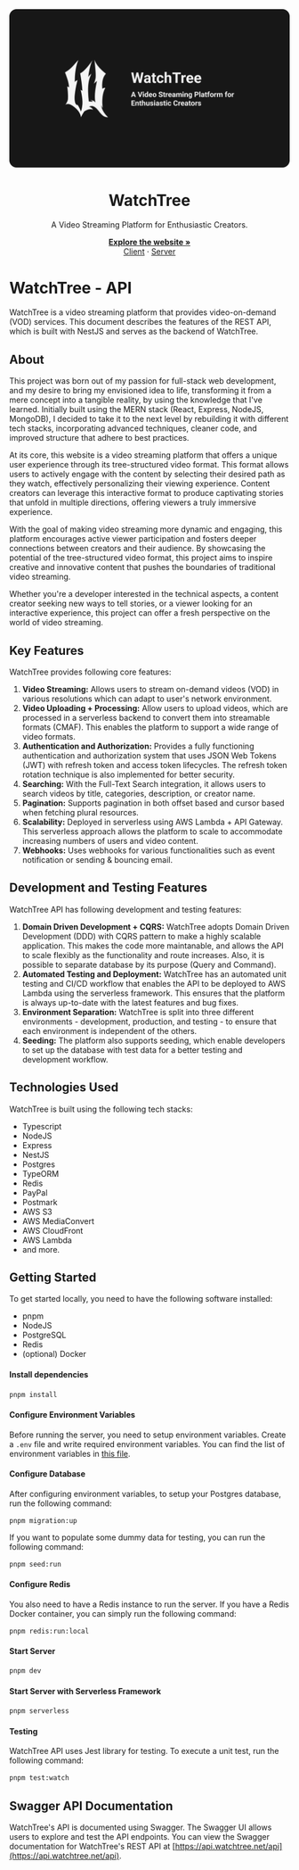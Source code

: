 <div align="center">
  <a href="https://watchtree.net">
    <img src="https://raw.githubusercontent.com/jkkrow/watchtree-next-client/main/public/readme.png" alt="WatchTree - A Video Streaming Platform for Enthusiastic Creators">
  </a>
  <h1 align="center">WatchTree</h1>
  <p align="center">
    A Video Streaming Platform for Enthusiastic Creators.
  </p>
  <a href="https://watchtree.net">
    <strong>Explore the website »</strong>
  </a>
  <br />
  <a href="https://github.com/jkkrow/watchtree-next-client">Client</a>
  ·
  <a href="https://github.com/jkkrow/watchtree-nest-api">Server</a>
</div>

# WatchTree - API

WatchTree is a video streaming platform that provides video-on-demand (VOD) services. This document describes the features of the REST API, which is built with NestJS and serves as the backend of WatchTree.

## About

This project was born out of my passion for full-stack web development, and my desire to bring my envisioned idea to life, transforming it from a mere concept into a tangible reality, by using the knowledge that I've learned. Initially built using the MERN stack (React, Express, NodeJS, MongoDB), I decided to take it to the next level by rebuilding it with different tech stacks, incorporating advanced techniques, cleaner code, and improved structure that adhere to best practices.

At its core, this website is a video streaming platform that offers a unique user experience through its tree-structured video format. This format allows users to actively engage with the content by selecting their desired path as they watch, effectively personalizing their viewing experience. Content creators can leverage this interactive format to produce captivating stories that unfold in multiple directions, offering viewers a truly immersive experience.

With the goal of making video streaming more dynamic and engaging, this platform encourages active viewer participation and fosters deeper connections between creators and their audience. By showcasing the potential of the tree-structured video format, this project aims to inspire creative and innovative content that pushes the boundaries of traditional video streaming.

Whether you're a developer interested in the technical aspects, a content creator seeking new ways to tell stories, or a viewer looking for an interactive experience, this project can offer a fresh perspective on the world of video streaming.

## Key Features

WatchTree provides following core features:
1. **Video Streaming:** Allows users to stream on-demand videos (VOD) in various resolutions which can adapt to user's network environment.
2. **Video Uploading + Processing:** Allow users to upload videos, which are processed in a serverless backend to convert them into streamable formats (CMAF). This enables the platform to support a wide range of video formats.
3. **Authentication and Authorization:** Provides a fully functioning authentication and authorization system that uses JSON Web Tokens (JWT) with refresh token and access token lifecycles. The refresh token rotation technique is also implemented for better security.
4. **Searching:** With the Full-Text Search integration, it allows users to search videos by title, categories, description, or creator name.
5. **Pagination:** Supports pagination in both offset based and cursor based when fetching plural resources.
6. **Scalability:** Deployed in serverless using AWS Lambda + API Gateway. This serverless approach allows the platform to scale to accommodate increasing numbers of users and video content.
7. **Webhooks:** Uses webhooks for various functionalities such as event notification or sending & bouncing email.

## Development and Testing Features

WatchTree API has following development and testing features:
1. **Domain Driven Development + CQRS:** WatchTree adopts Domain Driven Development (DDD) with CQRS pattern to make a highly scalable application. This makes the code more maintanable, and allows the API to scale flexibly as the functionality and route increases. Also, it is possible to separate database by its purpose (Query and Command).
2. **Automated Testing and Deployment:** WatchTree has an automated unit testing and CI/CD workflow that enables the API to be deployed to AWS Lambda using the serverless framework. This ensures that the platform is always up-to-date with the latest features and bug fixes.
3. **Environment Separation:** WatchTree is split into three different environments - development, production, and testing - to ensure that each environment is independent of the others.
4. **Seeding:** The platform also supports seeding, which enable developers to set up the database with test data for a better testing and development workflow.


## Technologies Used

WatchTree is built using the following tech stacks:
- Typescript
- NodeJS
- Express
- NestJS
- Postgres
- TypeORM
- Redis
- PayPal
- Postmark
- AWS S3
- AWS MediaConvert
- AWS CloudFront
- AWS Lambda
- and more.

## Getting Started

To get started locally, you need to have the following software installed:
- pnpm
- NodeJS
- PostgreSQL
- Redis
- (optional) Docker

#### Install dependencies
```bash
pnpm install
```

#### Configure Environment Variables
Before running the server, you need to setup environment variables. Create a `.env` file and write required environment variables. You can find the list of environment variables in [this file](src/config/schemas/config.schema.ts).

#### Configure Database
After configuring environment variables, to setup your Postgres database, run the following command:
```base
pnpm migration:up
```

If you want to populate some dummy data for testing, you can run the following command:
```bash
pnpm seed:run
```

#### Configure Redis
You also need to have a Redis instance to run the server. If you have a Redis Docker container, you can simply run the following command:
```base
pnpm redis:run:local
```

#### Start Server
```bash
pnpm dev
```

#### Start Server with Serverless Framework
```bash
pnpm serverless
```

#### Testing
WatchTree API uses Jest library for testing. To execute a unit test, run the following command:
```bash
pnpm test:watch
```

## Swagger API Documentation

WatchTree's API is documented using Swagger. The Swagger UI allows users to explore and test the API endpoints. You can view the Swagger documentation for WatchTree's REST API at [https://api.watchtree.net/api](https://api.watchtree.net/api).
